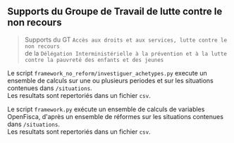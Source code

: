 ## Supports du Groupe de Travail de lutte contre le non recours
  
 > Supports du GT `Accès aux droits et aux services, lutte contre le non recours`  
 de la `Délégation Interministérielle à la prévention et à la lutte contre la pauvreté des enfants et des jeunes`

Le script `framework_no_reform/investiguer_achetypes.py` execute un ensemble de calculs sur une ou plusieurs periodes et sur les situations contenues dans `/situations`.  
Les resultats sont repertoriés dans un fichier `csv`.

Le script `framework.py` exécute un ensemble de calculs de variables OpenFisca, d'après un ensemble de réformes sur les situations contenues dans `/situations`.  
Les resultats sont repertoriés dans un fichier `csv`.
